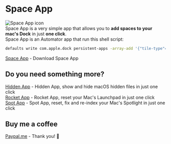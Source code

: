 # Space App
![Space App icon](http://www.laboratoriociliegia.it/github/space-app-icon.png)<br>
Space App is a very simple app that allows you to **add spaces to your mac's Dock** in just **one click**.<br>
Space App is an Automator app that run this shell script:<br>
```sh
defaults write com.apple.dock persistent-apps -array-add '{"tile-type"="spacer-tile";}'; killall Dock
```

[Space App](https://github.com/ceruttigianluca/space-app/archive/master.zip) - Download Space App

## Do you need something more?
[Hidden App](https://github.com/ceruttigianluca/hidden-app) - Hidden App, show and hide macOS hidden files in just one click<br>
[Rocket App](https://github.com/ceruttigianluca/rocket-app) - Rocket App, reset your Mac's Launchpad in just one click<br>
[Spot App](https://github.com/ceruttigianluca/spot-app) - Spot App, reset, fix and re-index your Mac's Spotlight in just one click<br>

## Buy me a coffee
[Paypal.me](https://www.paypal.me/gianlucacherry/2gbp) - Thank you! :raised_hands:
